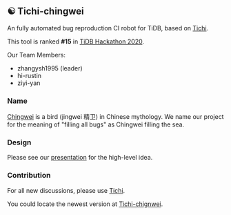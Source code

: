 ## ☯️ Tichi-chingwei

An fully automated bug reproduction CI robot for TiDB, based on [Tichi](https://github.com/ti-community-infra/tichi).

This tool is ranked **#15** in [TiDB Hackathon 2020](https://pingcap.com/community/events/hackathon2020/).


Our Team Members: 
*  zhangysh1995 (leader)
*  hi-rustin
*  ziyi-yan

### Name
[Chingwei](https://en.wikipedia.org/wiki/Jingwei) is a bird (jingwei 精卫) in Chinese mythology. We name our project for the meaning of "filling all bugs" as Chingwei filling the sea.

### Design
Please see our [presentation](https://docs.google.com/presentation/d/1IBF5bdylh-nJhZEzfKIU4ohMHe6mA8C0uahB3lWlNFY/edit) for the high-level idea.

### Contribution
For all new discussions, please use [Tichi](https://github.com/ti-community-infra/tichi).

You could locate the newest version at [Tichi-chignwei](https://github.com/ti-community-infra/tichi/tree/chingwei).
